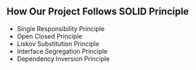 ## How Our Project Follows SOLID Principle
* Single Responsibility Principle
* Open Closed Principle
* Liskov Substitution Principle
* Interface Segregation Principle
* Dependency Inversion Principle
